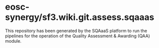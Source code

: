 # eosc-synergy/sf3.wiki.git.assess.sqaaas
This repository has been generated by the SQAaaS platform to run the pipelines
for the operation of the
Quality Assessment & Awarding (QAA)
module.